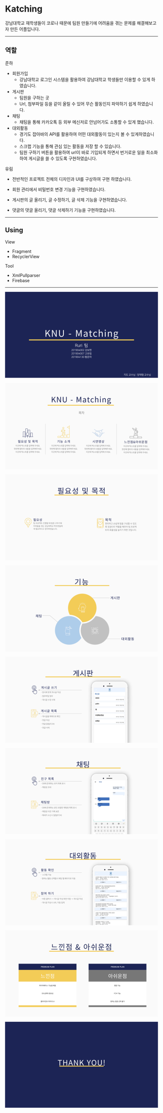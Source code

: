 # Katching

강남대학교 재학생들이 코로나 때문에 팀원 만들기에 어려움을 겪는 문제를 해결해보고자 만든 어플입니다.

---

## 역할

준하
- 회원가입
    - 강남대학교 로그인 시스템을 활용하여 강남대학교 학생들만 이용할 수 있게 하였습니다.
- 게시판
    - 팀원을 구하는 곳
    - Url, 첨부파일 등을 같이 올릴 수 있어 무슨 활동인지 파악하기 쉽게 하였습니다.
- 채팅
    - 채팅을 통해 카카오톡 등 외부 메신저로 안넘어가도 소통할 수 있게 했습니다.
- 대외활동
    - 경기도 잡아바의 API를 활용하여 어떤 대외활동이 있는지 볼 수 있게하였습니다.
    - 스크랩 기능을 통해 관심 있는 활동을 저장 할 수 있습니다.
    - 팀원 구하기 버튼을 활용하여 url이 바로 기입되게 하면서 번거로운 일을 최소화하여 게시글을 쓸  수  있도록 구현하였습니다.
    
유림
- 전반적인 프로젝트 전체의 디자인과 UI를 구상하여 구현 하였습니다.

- 회원 관리에서 비밀번호 변경 기능을 구현하였습니다.

- 게시판의 글 올리기, 글 수정하기, 글 삭제 기능을 구현하였습니다.

- 댓글의 댓글 올리기, 댓글 삭제하기 기능을 구현하였습니다.
    
---

## Using

View

- Fragment
- RecyclerView

Tool

- XmlPullparser
- Firebase

---

![Untitled](Katching/Untitled.jpeg)

![Untitled](Katching/Untitled%201.jpeg)

![Untitled](Katching/Untitled%202.jpeg)

![Untitled](Katching/Untitled%203.jpeg)

![Untitled](Katching/Untitled%204.jpeg)

![Untitled](Katching/Untitled%205.jpeg)

![Untitled](Katching/Untitled%206.jpeg)

![Untitled](Katching/Untitled%207.jpeg)

![Untitled](Katching/Untitled%208.jpeg)
